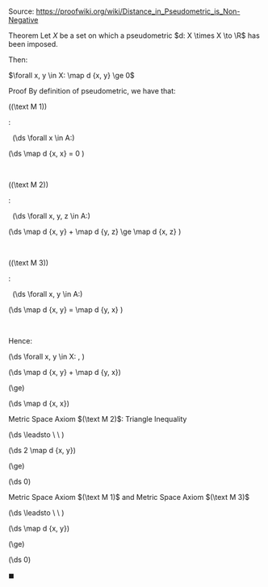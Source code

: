 # 

Source: https://proofwiki.org/wiki/Distance_in_Pseudometric_is_Non-Negative

Theorem
Let $X$ be a set on which a pseudometric $d: X \times X \to \R$ has been imposed.

Then:

$\forall x, y \in X: \map d {x, y} \ge 0$


Proof
By definition of pseudometric, we have that:




\((\text M 1)\)  

$:$  





  \(\ds \forall x \in A:\)

\(\ds \map d {x, x} = 0 \)   







  


\((\text M 2)\)  

$:$  





  \(\ds \forall x, y, z \in A:\)

\(\ds \map d {x, y} + \map d {y, z} \ge \map d {x, z} \)   







  


\((\text M 3)\)  

$:$  





  \(\ds \forall x, y \in A:\)

\(\ds \map d {x, y} = \map d {y, x} \)   







  


Hence:










\(\ds \forall x, y \in X: \, \)



\(\ds \map d {x, y} + \map d {y, x}\)

\(\ge\)







\(\ds \map d {x, x}\)





Metric Space Axiom $(\text M 2)$: Triangle Inequality








\(\ds \leadsto \ \ \)





\(\ds 2 \map d {x, y}\)

\(\ge\)







\(\ds 0\)





Metric Space Axiom $(\text M 1)$ and Metric Space Axiom $(\text M 3)$








\(\ds \leadsto \ \ \)





\(\ds \map d {x, y}\)

\(\ge\)







\(\ds 0\)









$\blacksquare$





